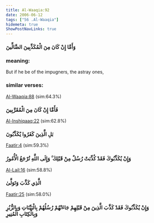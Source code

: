 ```yaml
---
title: Al-Waaqia:92
date: 2006-06-12
tags: ["56 .Al-Waaqia"]
hidemeta: true 
ShowPostNavLinks: true 
---
```

### وَأَمَّا إِنْ كَانَ مِنَ الْمُكَذِّبِينَ الضَّالِّينَ
### meaning: 
But if he be of the impugners, the astray ones,
### similar verses: 

[Al-Waaqia:88](/56/88) (sim:64.3%)

### فَأَمَّا إِنْ كَانَ مِنَ الْمُقَرَّبِينَ

[Al-Inshiqaaq:22](/84/22) (sim:62.8%)

### بَلِ الَّذِينَ كَفَرُوا يُكَذِّبُونَ

[Faatir:4](/35/4) (sim:59.3%)

### وَإِنْ يُكَذِّبُوكَ فَقَدْ كُذِّبَتْ رُسُلٌ مِنْ قَبْلِكَ ۚ وَإِلَى اللَّهِ تُرْجَعُ الْأُمُورُ

[Al-Lail:16](/92/16) (sim:58.8%)

### الَّذِي كَذَّبَ وَتَوَلَّىٰ

[Faatir:25](/35/25) (sim:58.0%)

### وَإِنْ يُكَذِّبُوكَ فَقَدْ كَذَّبَ الَّذِينَ مِنْ قَبْلِهِمْ جَاءَتْهُمْ رُسُلُهُمْ بِالْبَيِّنَاتِ وَبِالزُّبُرِ وَبِالْكِتَابِ الْمُنِيرِ
